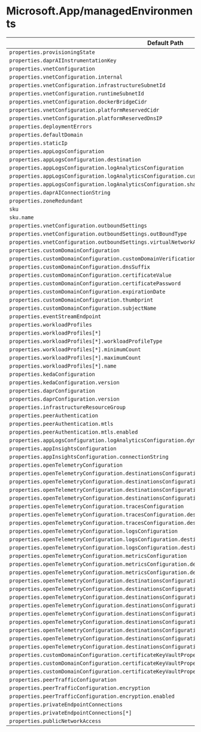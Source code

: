 # Microsoft.App/managedEnvironments

| Default Path | Alias |
|---|---|
| `properties.provisioningState` | `Microsoft.App/managedEnvironments/provisioningState` |
| `properties.daprAIInstrumentationKey` | `Microsoft.App/managedEnvironments/daprAIInstrumentationKey` |
| `properties.vnetConfiguration` | `Microsoft.App/managedEnvironments/vnetConfiguration` |
| `properties.vnetConfiguration.internal` | `Microsoft.App/managedEnvironments/vnetConfiguration.internal` |
| `properties.vnetConfiguration.infrastructureSubnetId` | `Microsoft.App/managedEnvironments/vnetConfiguration.infrastructureSubnetId` |
| `properties.vnetConfiguration.runtimeSubnetId` | `Microsoft.App/managedEnvironments/vnetConfiguration.runtimeSubnetId` |
| `properties.vnetConfiguration.dockerBridgeCidr` | `Microsoft.App/managedEnvironments/vnetConfiguration.dockerBridgeCidr` |
| `properties.vnetConfiguration.platformReservedCidr` | `Microsoft.App/managedEnvironments/vnetConfiguration.platformReservedCidr` |
| `properties.vnetConfiguration.platformReservedDnsIP` | `Microsoft.App/managedEnvironments/vnetConfiguration.platformReservedDnsIP` |
| `properties.deploymentErrors` | `Microsoft.App/managedEnvironments/deploymentErrors` |
| `properties.defaultDomain` | `Microsoft.App/managedEnvironments/defaultDomain` |
| `properties.staticIp` | `Microsoft.App/managedEnvironments/staticIp` |
| `properties.appLogsConfiguration` | `Microsoft.App/managedEnvironments/appLogsConfiguration` |
| `properties.appLogsConfiguration.destination` | `Microsoft.App/managedEnvironments/appLogsConfiguration.destination` |
| `properties.appLogsConfiguration.logAnalyticsConfiguration` | `Microsoft.App/managedEnvironments/appLogsConfiguration.logAnalyticsConfiguration` |
| `properties.appLogsConfiguration.logAnalyticsConfiguration.customerId` | `Microsoft.App/managedEnvironments/appLogsConfiguration.logAnalyticsConfiguration.customerId` |
| `properties.appLogsConfiguration.logAnalyticsConfiguration.sharedKey` | `Microsoft.App/managedEnvironments/appLogsConfiguration.logAnalyticsConfiguration.sharedKey` |
| `properties.daprAIConnectionString` | `Microsoft.App/managedEnvironments/daprAIConnectionString` |
| `properties.zoneRedundant` | `Microsoft.App/managedEnvironments/zoneRedundant` |
| `sku` | `Microsoft.App/managedEnvironments/sku` |
| `sku.name` | `Microsoft.App/managedEnvironments/sku.name` |
| `properties.vnetConfiguration.outboundSettings` | `Microsoft.App/managedEnvironments/vnetConfiguration.outboundSettings` |
| `properties.vnetConfiguration.outboundSettings.outBoundType` | `Microsoft.App/managedEnvironments/vnetConfiguration.outboundSettings.outBoundType` |
| `properties.vnetConfiguration.outboundSettings.virtualNetworkApplianceIp` | `Microsoft.App/managedEnvironments/vnetConfiguration.outboundSettings.virtualNetworkApplianceIp` |
| `properties.customDomainConfiguration` | `Microsoft.App/managedEnvironments/customDomainConfiguration` |
| `properties.customDomainConfiguration.customDomainVerificationId` | `Microsoft.App/managedEnvironments/customDomainConfiguration.customDomainVerificationId` |
| `properties.customDomainConfiguration.dnsSuffix` | `Microsoft.App/managedEnvironments/customDomainConfiguration.dnsSuffix` |
| `properties.customDomainConfiguration.certificateValue` | `Microsoft.App/managedEnvironments/customDomainConfiguration.certificateValue` |
| `properties.customDomainConfiguration.certificatePassword` | `Microsoft.App/managedEnvironments/customDomainConfiguration.certificatePassword` |
| `properties.customDomainConfiguration.expirationDate` | `Microsoft.App/managedEnvironments/customDomainConfiguration.expirationDate` |
| `properties.customDomainConfiguration.thumbprint` | `Microsoft.App/managedEnvironments/customDomainConfiguration.thumbprint` |
| `properties.customDomainConfiguration.subjectName` | `Microsoft.App/managedEnvironments/customDomainConfiguration.subjectName` |
| `properties.eventStreamEndpoint` | `Microsoft.App/managedEnvironments/eventStreamEndpoint` |
| `properties.workloadProfiles` | `Microsoft.App/managedEnvironments/workloadProfiles` |
| `properties.workloadProfiles[*]` | `Microsoft.App/managedEnvironments/workloadProfiles[*]` |
| `properties.workloadProfiles[*].workloadProfileType` | `Microsoft.App/managedEnvironments/workloadProfiles[*].workloadProfileType` |
| `properties.workloadProfiles[*].minimumCount` | `Microsoft.App/managedEnvironments/workloadProfiles[*].minimumCount` |
| `properties.workloadProfiles[*].maximumCount` | `Microsoft.App/managedEnvironments/workloadProfiles[*].maximumCount` |
| `properties.workloadProfiles[*].name` | `Microsoft.App/managedEnvironments/workloadProfiles[*].name` |
| `properties.kedaConfiguration` | `Microsoft.App/managedEnvironments/kedaConfiguration` |
| `properties.kedaConfiguration.version` | `Microsoft.App/managedEnvironments/kedaConfiguration.version` |
| `properties.daprConfiguration` | `Microsoft.App/managedEnvironments/daprConfiguration` |
| `properties.daprConfiguration.version` | `Microsoft.App/managedEnvironments/daprConfiguration.version` |
| `properties.infrastructureResourceGroup` | `Microsoft.App/managedEnvironments/infrastructureResourceGroup` |
| `properties.peerAuthentication` | `Microsoft.App/managedEnvironments/peerAuthentication` |
| `properties.peerAuthentication.mtls` | `Microsoft.App/managedEnvironments/peerAuthentication.mtls` |
| `properties.peerAuthentication.mtls.enabled` | `Microsoft.App/managedEnvironments/peerAuthentication.mtls.enabled` |
| `properties.appLogsConfiguration.logAnalyticsConfiguration.dynamicJsonColumns` | `Microsoft.App/managedEnvironments/appLogsConfiguration.logAnalyticsConfiguration.dynamicJsonColumns` |
| `properties.appInsightsConfiguration` | `Microsoft.App/managedEnvironments/appInsightsConfiguration` |
| `properties.appInsightsConfiguration.connectionString` | `Microsoft.App/managedEnvironments/appInsightsConfiguration.connectionString` |
| `properties.openTelemetryConfiguration` | `Microsoft.App/managedEnvironments/openTelemetryConfiguration` |
| `properties.openTelemetryConfiguration.destinationsConfiguration` | `Microsoft.App/managedEnvironments/openTelemetryConfiguration.destinationsConfiguration` |
| `properties.openTelemetryConfiguration.destinationsConfiguration.dataDogConfiguration` | `Microsoft.App/managedEnvironments/openTelemetryConfiguration.destinationsConfiguration.dataDogConfiguration` |
| `properties.openTelemetryConfiguration.destinationsConfiguration.dataDogConfiguration.site` | `Microsoft.App/managedEnvironments/openTelemetryConfiguration.destinationsConfiguration.dataDogConfiguration.site` |
| `properties.openTelemetryConfiguration.destinationsConfiguration.dataDogConfiguration.key` | `Microsoft.App/managedEnvironments/openTelemetryConfiguration.destinationsConfiguration.dataDogConfiguration.key` |
| `properties.openTelemetryConfiguration.tracesConfiguration` | `Microsoft.App/managedEnvironments/openTelemetryConfiguration.tracesConfiguration` |
| `properties.openTelemetryConfiguration.tracesConfiguration.destinations` | `Microsoft.App/managedEnvironments/openTelemetryConfiguration.tracesConfiguration.destinations` |
| `properties.openTelemetryConfiguration.tracesConfiguration.destinations[*]` | `Microsoft.App/managedEnvironments/openTelemetryConfiguration.tracesConfiguration.destinations[*]` |
| `properties.openTelemetryConfiguration.logsConfiguration` | `Microsoft.App/managedEnvironments/openTelemetryConfiguration.logsConfiguration` |
| `properties.openTelemetryConfiguration.logsConfiguration.destinations` | `Microsoft.App/managedEnvironments/openTelemetryConfiguration.logsConfiguration.destinations` |
| `properties.openTelemetryConfiguration.logsConfiguration.destinations[*]` | `Microsoft.App/managedEnvironments/openTelemetryConfiguration.logsConfiguration.destinations[*]` |
| `properties.openTelemetryConfiguration.metricsConfiguration` | `Microsoft.App/managedEnvironments/openTelemetryConfiguration.metricsConfiguration` |
| `properties.openTelemetryConfiguration.metricsConfiguration.destinations` | `Microsoft.App/managedEnvironments/openTelemetryConfiguration.metricsConfiguration.destinations` |
| `properties.openTelemetryConfiguration.metricsConfiguration.destinations[*]` | `Microsoft.App/managedEnvironments/openTelemetryConfiguration.metricsConfiguration.destinations[*]` |
| `properties.openTelemetryConfiguration.destinationsConfiguration.otlpConfigurations` | `Microsoft.App/managedEnvironments/openTelemetryConfiguration.destinationsConfiguration.otlpConfigurations` |
| `properties.openTelemetryConfiguration.destinationsConfiguration.otlpConfigurations[*]` | `Microsoft.App/managedEnvironments/openTelemetryConfiguration.destinationsConfiguration.otlpConfigurations[*]` |
| `properties.openTelemetryConfiguration.destinationsConfiguration.otlpConfigurations[*].name` | `Microsoft.App/managedEnvironments/openTelemetryConfiguration.destinationsConfiguration.otlpConfigurations[*].name` |
| `properties.openTelemetryConfiguration.destinationsConfiguration.otlpConfigurations[*].endpoint` | `Microsoft.App/managedEnvironments/openTelemetryConfiguration.destinationsConfiguration.otlpConfigurations[*].endpoint` |
| `properties.openTelemetryConfiguration.destinationsConfiguration.otlpConfigurations[*].insecure` | `Microsoft.App/managedEnvironments/openTelemetryConfiguration.destinationsConfiguration.otlpConfigurations[*].insecure` |
| `properties.openTelemetryConfiguration.destinationsConfiguration.otlpConfigurations[*].headers` | `Microsoft.App/managedEnvironments/openTelemetryConfiguration.destinationsConfiguration.otlpConfigurations[*].headers` |
| `properties.openTelemetryConfiguration.destinationsConfiguration.otlpConfigurations[*].headers[*]` | `Microsoft.App/managedEnvironments/openTelemetryConfiguration.destinationsConfiguration.otlpConfigurations[*].headers[*]` |
| `properties.openTelemetryConfiguration.destinationsConfiguration.otlpConfigurations[*].headers[*].key` | `Microsoft.App/managedEnvironments/openTelemetryConfiguration.destinationsConfiguration.otlpConfigurations[*].headers[*].key` |
| `properties.openTelemetryConfiguration.destinationsConfiguration.otlpConfigurations[*].headers[*].value` | `Microsoft.App/managedEnvironments/openTelemetryConfiguration.destinationsConfiguration.otlpConfigurations[*].headers[*].value` |
| `properties.customDomainConfiguration.certificateKeyVaultProperties` | `Microsoft.App/managedEnvironments/customDomainConfiguration.certificateKeyVaultProperties` |
| `properties.customDomainConfiguration.certificateKeyVaultProperties.identity` | `Microsoft.App/managedEnvironments/customDomainConfiguration.certificateKeyVaultProperties.identity` |
| `properties.customDomainConfiguration.certificateKeyVaultProperties.keyVaultUrl` | `Microsoft.App/managedEnvironments/customDomainConfiguration.certificateKeyVaultProperties.keyVaultUrl` |
| `properties.peerTrafficConfiguration` | `Microsoft.App/managedEnvironments/peerTrafficConfiguration` |
| `properties.peerTrafficConfiguration.encryption` | `Microsoft.App/managedEnvironments/peerTrafficConfiguration.encryption` |
| `properties.peerTrafficConfiguration.encryption.enabled` | `Microsoft.App/managedEnvironments/peerTrafficConfiguration.encryption.enabled` |
| `properties.privateEndpointConnections` | `Microsoft.App/managedEnvironments/privateEndpointConnections` |
| `properties.privateEndpointConnections[*]` | `Microsoft.App/managedEnvironments/privateEndpointConnections[*]` |
| `properties.publicNetworkAccess` | `Microsoft.App/managedEnvironments/publicNetworkAccess` |

